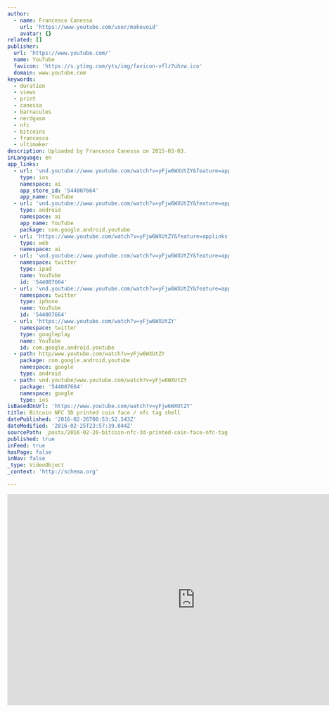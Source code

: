 ```yaml
---
author:
  - name: Francesco Canessa
    url: 'https://www.youtube.com/user/makevoid'
    avatar: {}
related: []
publisher:
  url: 'https://www.youtube.com/'
  name: YouTube
  favicon: 'https://s.ytimg.com/yts/img/favicon-vflz7uhzw.ico'
  domain: www.youtube.com
keywords:
  - duration
  - views
  - print
  - canessa
  - barnacules
  - nerdgasm
  - nfc
  - bitcoins
  - francesco
  - ultimaker
description: Uploaded by Francesco Canessa on 2015-03-03.
inLanguage: en
app_links:
  - url: 'vnd.youtube://www.youtube.com/watch?v=yFjw6WXUtZY&feature=applinks'
    type: ios
    namespace: ai
    app_store_id: '544007664'
    app_name: YouTube
  - url: 'vnd.youtube://www.youtube.com/watch?v=yFjw6WXUtZY&feature=applinks'
    type: android
    namespace: ai
    app_name: YouTube
    package: com.google.android.youtube
  - url: 'https://www.youtube.com/watch?v=yFjw6WXUtZY&feature=applinks'
    type: web
    namespace: ai
  - url: 'vnd.youtube://www.youtube.com/watch?v=yFjw6WXUtZY&feature=applinks'
    namespace: twitter
    type: ipad
    name: YouTube
    id: '544007664'
  - url: 'vnd.youtube://www.youtube.com/watch?v=yFjw6WXUtZY&feature=applinks'
    namespace: twitter
    type: iphone
    name: YouTube
    id: '544007664'
  - url: 'https://www.youtube.com/watch?v=yFjw6WXUtZY'
    namespace: twitter
    type: googleplay
    name: YouTube
    id: com.google.android.youtube
  - path: http/www.youtube.com/watch?v=yFjw6WXUtZY
    package: com.google.android.youtube
    namespace: google
    type: android
  - path: vnd.youtube/www.youtube.com/watch?v=yFjw6WXUtZY
    package: '544007664'
    namespace: google
    type: ios
isBasedOnUrl: 'https://www.youtube.com/watch?v=yFjw6WXUtZY'
title: Bitcoin NFC 3D printed coin face / nfc tag shell
datePublished: '2016-02-26T00:53:52.543Z'
dateModified: '2016-02-25T23:57:39.044Z'
sourcePath: _posts/2016-02-26-bitcoin-nfc-3d-printed-coin-face-nfc-tag-shell.md
published: true
inFeed: true
hasPage: false
inNav: false
_type: VideoObject
_context: 'http://schema.org'

---
```

<iframe src="https://cdn.embedly.com/widgets/media.html?src=https%3A%2F%2Fwww.youtube.com%2Fembed%2FyFjw6WXUtZY%3Ffeature%3Doembed&amp;url=https%3A%2F%2Fwww.youtube.com%2Fwatch%3Fv%3DyFjw6WXUtZY&amp;image=https%3A%2F%2Fi.ytimg.com%2Fvi%2FyFjw6WXUtZY%2Fhqdefault.jpg&amp;key=b7d04c9b404c499eba89ee7072e1c4f7&amp;type=text%2Fhtml&amp;schema=youtube" width="854" height="480" scrolling="no" frameborder="0" allowfullscreen="allowfullscreen" style=""></iframe>